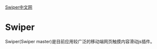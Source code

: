 
[Swiper中文网](https://www.swiper.com.cn/)


# Swiper

Swiper(Swiper master)是目前应用较广泛的移动端网页触摸内容滑动js插件。
 
 
